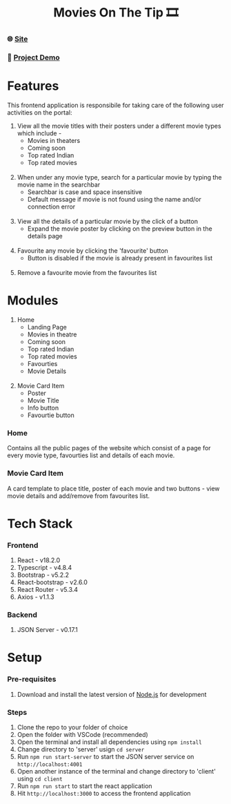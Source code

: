 <h1 align="center">Movies On The Tip 🎞️</h1>

### 🌐 [Site](https://movies-on-the-tip.vercel.app/)
### 🔴 [Project Demo](https://www.youtube.com/watch?v=TkSwuNl_HEA&ab_channel=SubhamDas)

# Features
This frontend application is responsibile for taking care of the following user activities on the portal:
1. View all the movie titles with their posters under a different movie types which include -
    - Movies in theaters
    - Coming soon
    - Top rated Indian
    - Top rated movies
<br><br>
1. When under any movie type, search for a particular movie by typing the movie name in the searchbar
    - Searchbar is case and space insensitive
    - Default message if movie is not found using the name and/or connection error
<br><br>
1. View all the details of a particular movie by the click of a button
    - Expand the movie poster by clicking on the preview button in the details page
<br><br>
1. Favourite any movie by clicking the 'favourite' button
    - Button is disabled if the movie is already present in favourites list
<br><br>
1. Remove a favourite movie from the favourites list

# Modules
1. Home
    - Landing Page
    - Movies in theatre
    - Coming soon
    - Top rated Indian
    - Top rated movies
    - Favourties
    - Movie Details
<br><br>
1. Movie Card Item
    - Poster
    - Movie Title
    - Info button
    - Favourtie button

### Home
Contains all the public pages of the website which consist of a page for every movie type, favourties list and details of each movie.

### Movie Card Item
A card template to place title, poster of each movie and two buttons - view movie details and add/remove from favourites list.

# Tech Stack
### Frontend
1. React - v18.2.0
1. Typescript - v4.8.4
1. Bootstrap - v5.2.2
1. React-bootstrap - v2.6.0
1. React Router - v5.3.4
1. Axios - v1.1.3

### Backend
1. JSON Server - v0.17.1

# Setup
### Pre-requisites
1. Download and install the latest version of [Node.js](https://nodejs.org/en/download/current) for development

### Steps
1. Clone the repo to your folder of choice
1. Open the folder with VSCode (recommended)
1. Open the terminal and install all dependencies using `npm install`
1. Change directory to 'server' usign `cd server`
1. Run `npm run start-server` to start the JSON server service on `http://localhost:4001`
1. Open another instance of the terminal and change directory to 'client' using `cd client`
1. Run `npm run start` to start the react application
1. Hit `http://localhost:3000` to access the frontend application
